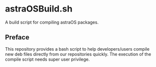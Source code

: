 # astraOSBuild.sh
A build script for compiling astraOS packages.
## Preface
This repository provides a bash script to help developers/users compile new deb files directly from our repositories quickly.
The execution of the compile script needs super user privilege.
